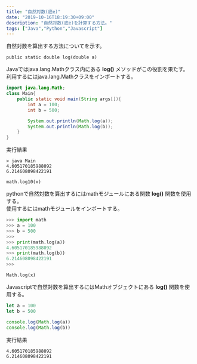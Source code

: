 ```yaml
---
title: "自然対数(底e)"
date: "2019-10-16T18:19:30+09:00"
description: "自然対数(底e)を計算する方法。"
tags: ["Java","Python","Javascript"]
---
```


自然対数を算出する方法についてを示す。

<div class="note_content_by_programming_language" id="note_content_Java">

`public static double log(double a)`   

Javaではjava.lang.Mathクラス内にある **log()** メソッドがこの役割を果たす。  
利用するにはjava.lang.Mathクラスをインポートする。  


```java
import java.lang.Math;
class Main{
    public static void main(String args[]){
        int a = 100;
        int b = 500;

        System.out.println(Math.log(a));
        System.out.println(Math.log(b));
    }
}
```

実行結果

```
> java Main
4.605170185988092
6.214608098422191
```

</div>
<div class="note_content_by_programming_language" id="note_content_Python">

`math.log10(x)`

pythonで自然対数を算出するにはmathモジュールにある関数 **log()** 関数を使用する。  
使用するにはmathモジュールをインポートする。  

```python
>>> import math
>>> a = 100
>>> b = 500
>>> 
>>> print(math.log(a)) 
4.605170185988092
>>> print(math.log(b)) 
6.214608098422191
>>>
```

</div>
<div class="note_content_by_programming_language" id="note_content_Javascript">

`Math.log(x)`

Javascriptで自然対数を算出するにはMathオブジェクトにある **log()** 関数を使用する。  

```Javascript
let a = 100
let b = 500

console.log(Math.log(a))
console.log(Math.log(b))
```

実行結果

```
4.605170185988092
6.214608098422191
```

</div>

